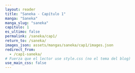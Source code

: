 ```yaml
---
layout: reader
title: "Saneka - Capítulo 1"
manga: "Saneka"
manga_slug: "saneka"
capitulo: 1
es_ultimo: false
permalink: /saneka/cap1/
return_to: /saneka/
images_json: assets/mangas/saneka/cap1/images.json
redirect_from:
  - /cap1-saneka/
# Fuerza que el lector use style.css (no el tema del blog)
use_main_css: false
---
```

